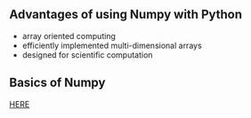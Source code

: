 ## Advantages of using Numpy with Python

* array oriented computing
* efficiently implemented multi-dimensional arrays
* designed for scientific computation

## Basics of Numpy

[HERE](https://github.com/byam/Programming-Notes/blob/master/python-note/NumPy/Intro%20Numpy.ipynb)